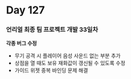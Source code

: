# Day 127

### 언리얼 최종 팀 프로젝트 개발 33일차

**각종 버그 수정**

- 무기 공격 시 플레이어 음성 사운드 없는 부분 추가
- 상점을 열 때도 보유 재화값이 갱신될 수 있도록 수정
- 가이드 위젯 중복 바인딩 문제 해결
